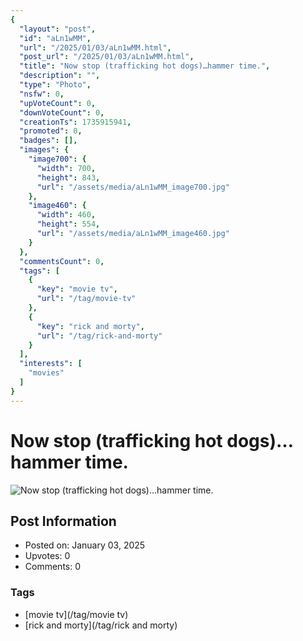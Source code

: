 ```yaml
---
{
  "layout": "post",
  "id": "aLn1wMM",
  "url": "/2025/01/03/aLn1wMM.html",
  "post_url": "/2025/01/03/aLn1wMM.html",
  "title": "Now stop (trafficking hot dogs)…hammer time.",
  "description": "",
  "type": "Photo",
  "nsfw": 0,
  "upVoteCount": 0,
  "downVoteCount": 0,
  "creationTs": 1735915941,
  "promoted": 0,
  "badges": [],
  "images": {
    "image700": {
      "width": 700,
      "height": 843,
      "url": "/assets/media/aLn1wMM_image700.jpg"
    },
    "image460": {
      "width": 460,
      "height": 554,
      "url": "/assets/media/aLn1wMM_image460.jpg"
    }
  },
  "commentsCount": 0,
  "tags": [
    {
      "key": "movie tv",
      "url": "/tag/movie-tv"
    },
    {
      "key": "rick and morty",
      "url": "/tag/rick-and-morty"
    }
  ],
  "interests": [
    "movies"
  ]
}
---
```


# Now stop (trafficking hot dogs)…hammer time.

![Now stop (trafficking hot dogs)…hammer time.](/assets/media/aLn1wMM_image700.jpg)

## Post Information

- Posted on: January 03, 2025
- Upvotes: 0
- Comments: 0

### Tags

- [movie tv](/tag/movie tv)
- [rick and morty](/tag/rick and morty)
